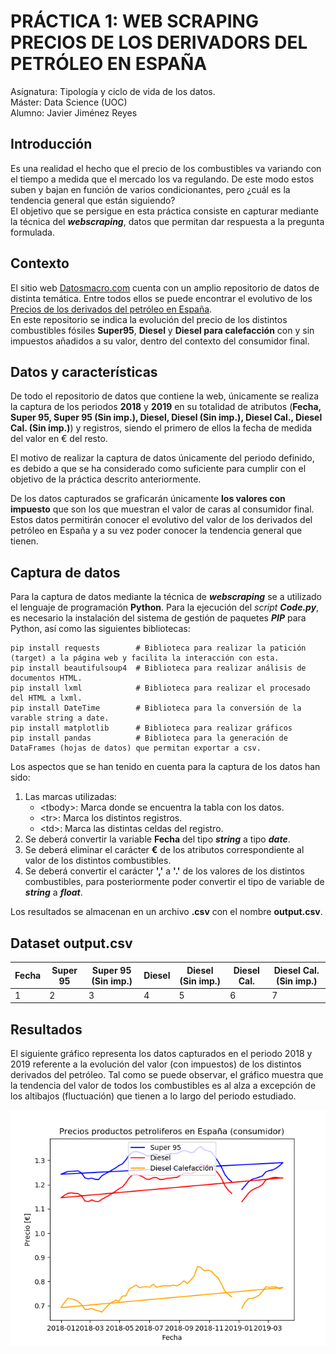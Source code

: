 # PRÁCTICA 1: WEB SCRAPING PRECIOS DE LOS DERIVADORS DEL PETRÓLEO EN ESPAÑA 
Asígnatura: Tipología y ciclo de vida de los datos.  
Máster: Data Science (UOC)  
Alumno: Javier Jiménez Reyes  

## Introducción  
Es una realidad el hecho que el precio de los combustibles va variando con el tiempo a medida que el mercado los va regulando. De este modo estos suben y bajan en función de varios condicionantes, pero ¿cuál es la tendencia general que están siguiendo?  
El objetivo que se persigue en esta práctica consiste en capturar mediante la técnica del **_webscraping_**, datos que permitan dar respuesta a la pregunta formulada.

## Contexto
El sitio web [Datosmacro.com](https://datosmacro.expansion.com/) cuenta con un amplio repositorio de datos de distinta temática. Entre todos ellos se puede encontrar el evolutivo de los [Precios de los derivados del petróleo en España](https://datosmacro.expansion.com/energia/precios-gasolina-diesel-calefaccion/espana).  
En este repositorio se indica la evolución del precio de los distintos combustibles fósiles **Super95**, **Diesel** y **Diesel para calefacción** con y sin impuestos añadidos a su valor, dentro del contexto del consumidor final. 

## Datos y características
De todo el repositorio de datos que contiene la web, únicamente se realiza la captura de los periodos **2018** y **2019** en su totalidad de atributos (**Fecha, Super 95, Super 95 (Sin imp.), Diesel, Diesel (Sin imp.), Diesel Cal., Diesel Cal. (Sin imp.)**) y registros, siendo el primero de ellos la fecha de medida del valor en € del resto.  

El motivo de realizar la captura de datos únicamente del periodo definido, es debido a que se ha considerado como suficiente para cumplir con el objetivo de la práctica descrito anteriormente.  

De los datos capturados se graficarán únicamente **los valores con impuesto** que son los que muestran el valor de caras al consumidor final. Estos datos permitirán conocer el evolutivo del valor de los derivados del petróleo en España y a su vez poder conocer la tendencia general que tienen.

## Captura de datos 
Para la captura de datos mediante la técnica de **_webscraping_** se a utilizado el lenguaje de programación **Python**. Para la ejecución del *script* **_Code.py_**, es necesario la instalación del sistema de gestión de paquetes **_PIP_** para Python, así como las siguientes bibliotecas:  
```
pip install requests        # Biblioteca para realizar la patición (target) a la página web y facilita la interacción con esta.
pip install beautifulsoup4  # Biblioteca para realizar análisis de documentos HTML.
pip install lxml            # Biblioteca para realizar el procesado del HTML a lxml.
pip install DateTime        # Biblioteca para la conversión de la varable string a date.
pip install matplotlib      # Biblioteca para realizar gráficos
pip install pandas          # Biblioteca para la generación de DataFrames (hojas de datos) que permitan exportar a csv.
```
Los aspectos que se han tenido en cuenta para la captura de los datos han sido:

1. Las marcas utilizadas: 
   -  \<tbody>\: Marca donde se encuentra la tabla con los datos.
   -  \<tr>\: Marca los distintos registros.
   -  \<td>\: Marca las distintas celdas del registro.
2. Se deberá convertir la variable **Fecha** del tipo **_string_** a tipo **_date_**.
3. Se deberá eliminar el carácter **€** de los atributos correspondiente al valor de los distintos combustibles. 
4. Se deberá convertir el carácter **','** a **'.'** de los valores de los distintos combustibles, para posteriormente poder convertir el      tipo de variable de **_string_** a **_float_**.

Los resultados se almacenan en un archivo **.csv** con el nombre **output.csv**.

## Dataset output.csv

| Fecha         | Super 95      | Super 95 (Sin imp.) | Diesel        | Diesel (Sin imp.) | Diesel Cal.   |  Diesel Cal. (Sin imp.)|
| ------------- | ------------- | ------------------- | ------------- | ----------------- | ------------- | ---------------------- |
|        1      |       2       |          3          |        4      |          5        |        6      |             7          |

## Resultados

El siguiente gráfico representa los datos capturados en el periodo 2018 y 2019 referente a la evolución del valor (con impuestos) de los distintos derivados del petróleo. Tal como se puede observar, el gráfico muestra que la tendencia del valor de todos los combustibles es al alza a excepción de los altibajos (fluctuación) que tienen a lo largo del periodo estudiado.

![Image description](https://github.com/JJReyes91/WebScraping_PR1/blob/master/con%20impuestos.png)
               




